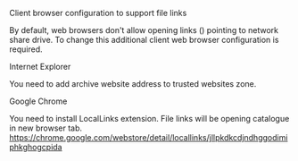 Client browser configuration to support file links

By default, web browsers don't allow opening links (<a>) pointing to network share drive.
To change this additional client web browser configuration is required.

Internet Explorer

You need to add archive website address to trusted websites zone.

Google Chrome

You need to install LocalLinks extension.
File links will be opening catalogue in new browser tab.
https://chrome.google.com/webstore/detail/locallinks/jllpkdkcdjndhggodimiphkghogcpida



